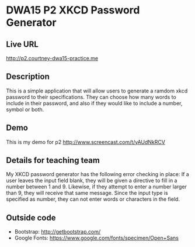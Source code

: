 # DWA15 P2 XKCD Password Generator

## Live URL
<http://p2.courtney-dwa15-practice.me>

## Description
This is a simple application that will allow users to generate a ramdom xkcd password to their specifications. They can choose how many words to include in their password, and also if they would like to include a number, symbol or both.

## Demo
This is my demo for p2 <http://www.screencast.com/t/yAUdNkRCV>

## Details for teaching team
My XKCD password generator has the following error checking in place:
If a user leaves the input field blank, they will be given a directive to fill in a number between 1 and 9. Likewise, if they attempt to enter a number larger than 9, they will receive that same message. Since the input type is specified as number, they can not enter words or characters in the field.


## Outside code
* Bootstrap: <http://getbootstrap.com/>
* Google Fonts: <https://www.google.com/fonts/specimen/Open+Sans>
